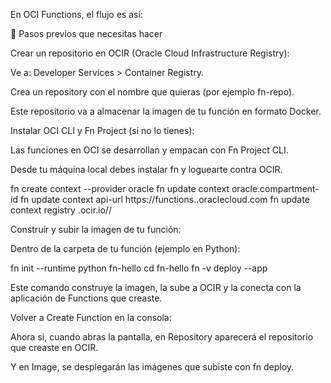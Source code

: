 En OCI Functions, el flujo es así:

🔹 Pasos previos que necesitas hacer

Crear un repositorio en OCIR (Oracle Cloud Infrastructure Registry):

Ve a: Developer Services > Container Registry.

Crea un repository con el nombre que quieras (por ejemplo fn-repo).

Este repositorio va a almacenar la imagen de tu función en formato Docker.

Instalar OCI CLI y Fn Project (si no lo tienes):

Las funciones en OCI se desarrollan y empacan con Fn Project CLI.

Desde tu máquina local debes instalar fn y loguearte contra OCIR.

fn create context <context-name> --provider oracle
fn update context oracle.compartment-id <ocid-compartment>
fn update context api-url https://functions.<region>.oraclecloud.com
fn update context registry <region-key>.ocir.io/<tenancy-namespace>/<repo-name>


Construir y subir la imagen de tu función:

Dentro de la carpeta de tu función (ejemplo en Python):

fn init --runtime python fn-hello
cd fn-hello
fn -v deploy --app <nombre-de-tu-app>


Este comando construye la imagen, la sube a OCIR y la conecta con la aplicación de Functions que creaste.

Volver a Create Function en la consola:

Ahora sí, cuando abras la pantalla, en Repository aparecerá el repositorio que creaste en OCIR.

Y en Image, se desplegarán las imágenes que subiste con fn deploy.